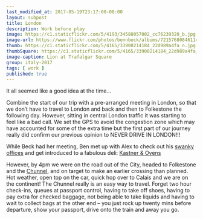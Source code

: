 ```yaml
--- 
last_modified_at: 2017-05-19T23:17:00-08:00
layout: subpost
title: London
description: Work before play
image: https://c1.staticflickr.com/5/4193/34588057002_cc76239320_b.jpg
image-url: https://www.flickr.com/photos/bennbeck/albums/72157680846114744
thumb: https://c1.staticflickr.com/5/4165/33900214184_22d989a4fa_n.jpg
thumbSquare: https://c1.staticflickr.com/5/4165/33900214184_22d989a4fa_q.jpg
image-caption: Lion at Trafalgar Square
group: italy-2017
tags: [ work ]
published: true
---
```


It all seemed like a good idea at the time...

Combine the start of our trip with a pre-arranged meeting in London, so that we don’t have to travel to London 
and back and then to Folkestone the following day. However, sitting in central London traffic it was starting 
to feel like a bad call. We set the GPS to avoid the congestion zone which may have accounted for some of the extra time but the first part 
of our journey really did confirm our previous opinion to NEVER DRIVE IN LONDON!!! 

While Beck had her meeting, Ben met up with Alex to check out his [swanky offices](http://mettle-studio.com/about/) and get introduced to a fabulous deli: [Kastner & Ovens](https://www.coventgarden.london/cafes/kastner-ovens) 

However, by 4pm we were on the road out of the City, headed to Folkestone and the [Chunnel](https://www.eurotunnel.com), 
and on target to make an earlier crossing than planned. Hot weather, open top on the car, quick hop over to Calais 
and we are on the continent! The Chunnel really is an easy way to travel. Forget two hour check-ins, queues at passport 
control, having to take off shoes, having to pay extra for checked baggage, not being able to take liquids and having 
to wait to collect bags at the other end – you just rock up twenty mins before departure, show your passport, drive onto the train and away you go.
